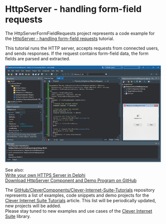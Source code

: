 # HttpServer - handling form-field requests

The HttpServerFormFieldRequests project represents a code example for the [HttpServer - handling form-field requests](https://www.clevercomponents.com/portal/kb/a170/httpserver-handling-form-field-requests.aspx) tutorial.   

This tutorial runs the HTTP server, accepts requests from connected users, and sends responses. If the request contains form-field data, the form fields are parsed and extracted.   

![Screenshot](HttpServerFormFieldRequests.jpg)

See also:   
[Write your own HTTPS Server in Delphi](https://www.clevercomponents.com/articles/article050)   
[Download HttpServer Component and Demo Program on GitHub](https://github.com/CleverComponents/Http-Server)   


The [GitHub/CleverComponents/Clever-Internet-Suite-Tutorials](https://github.com/CleverComponents/Clever-Internet-Suite-Tutorials) repository represents a list of examples, code snippets and demo projects for the [Clever Internet Suite Tutorials](https://www.clevercomponents.com/articles/article035/) article. This list will be periodically updated, new projects will be added.   
Please stay tuned to new examples and use cases of the [Clever Internet Suite](https://www.clevercomponents.com/products/inetsuite/) library.
